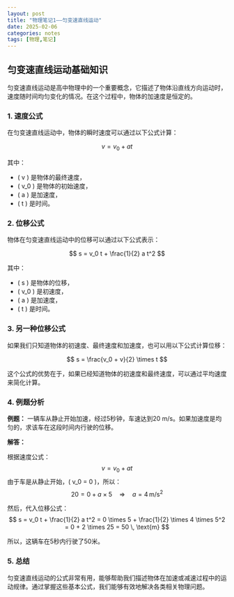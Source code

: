 ```yaml
---
layout: post
title: "物理笔记1——匀变速直线运动"
date: 2025-02-06
categories: notes
tags: [物理,笔记]
---
```


## 匀变速直线运动基础知识

匀变速直线运动是高中物理中的一个重要概念，它描述了物体沿直线方向运动时，速度随时间均匀变化的情况。在这个过程中，物体的加速度是恒定的。

### 1. 速度公式

在匀变速直线运动中，物体的瞬时速度可以通过以下公式计算：

$$
v = v_0 + at
$$

其中：
- \( v \) 是物体的最终速度，
- \( v_0 \) 是物体的初始速度，
- \( a \) 是加速度，
- \( t \) 是时间。

### 2. 位移公式

物体在匀变速直线运动中的位移可以通过以下公式表示：

$$
s = v_0 t + \frac{1}{2} a t^2
$$

其中：
- \( s \) 是物体的位移，
- \( v_0 \) 是初速度，
- \( a \) 是加速度，
- \( t \) 是时间。

### 3. 另一种位移公式

如果我们只知道物体的初速度、最终速度和加速度，也可以用以下公式计算位移：

$$
s = \frac{v_0 + v}{2} \times t
$$

这个公式的优势在于，如果已经知道物体的初速度和最终速度，可以通过平均速度来简化计算。

### 4. 例题分析

**例题：** 一辆车从静止开始加速，经过5秒钟，车速达到20 m/s。如果加速度是均匀的，求该车在这段时间内行驶的位移。

**解答：**

根据速度公式：
$$
v = v_0 + at
$$
由于车是从静止开始，\( v_0 = 0 \)，所以：
$$
20 = 0 + a \times 5 \quad \Rightarrow \quad a = 4 \, \text{m/s}^2
$$

然后，代入位移公式：
$$
s = v_0 t + \frac{1}{2} a t^2 = 0 \times 5 + \frac{1}{2} \times 4 \times 5^2 = 0 + 2 \times 25 = 50 \, \text{m}
$$

所以，这辆车在5秒内行驶了50米。

### 5. 总结

匀变速直线运动的公式非常有用，能够帮助我们描述物体在加速或减速过程中的运动规律。通过掌握这些基本公式，我们能够有效地解决各类相关物理问题。
